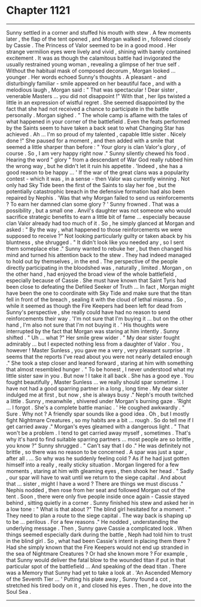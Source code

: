 
# Chapter 1121


---

Sunny settled in a corner and stuffed his mouth with stew . A few moments later , the flap of the tent opened , and Morgan walked in , followed closely by Cassie .
The Princess of Valor seemed to be in a good mood . Her strange vermilion eyes were lively and vivid , shining with barely contained excitement . It was as though the calamitous battle had invigorated the usually restrained young woman , revealing a glimpse of her true self .
Without the habitual mask of composed decorum , Morgan looked ... younger . Her words echoed Sunny's thoughts . A pleasant - and disturbingly familiar - smile appeared on her beautiful face , and with a melodious laugh , Morgan said :
" That was spectacular ! Dear sister , venerable Masters ... you did not disappoint !"
With that , her lips twisted a little in an expression of wistful regret . She seemed disappointed by the fact that she had not received a chance to participate in the battle personally .
Morgan sighed .
" The whole camp is aflame with the tales of what happened in your corner of the battlefield . Even the feats performed by the Saints seem to have taken a back seat to what Changing Star has achieved . Ah ... I'm so proud of my talented , capable little sister . Nicely done !"
She paused for a moment , and then added with a smile that seemed a little sharper than before :
" Your glory is clan Valor's glory , of course . So , I am very happy right now ."
Sunny silently chewed his food . Hearing the word " glory " from a descendant of War God really rubbed him the wrong way , but he didn't let it ruin his appetite .
'Indeed , she has a good reason to be happy ... '
If the war of the great clans was a popularity contest - which it was , in a sense - then Valor was currently winning . Not only had Sky Tide been the first of the Saints to slay her foe , but the potentially catastrophic breach in the defensive formation had also been repaired by Nephis .
'Was that why Morgan failed to send us reinforcements ? To earn her damned clan some glory ? '
Sunny frowned . That was a possibility , but a small one . Anvil's daughter was not someone who would sacrifice strategic benefits to earn a little bit of fame ... especially because clan Valor already had too much of it .
So , he simply glanced at Morgan and asked :
" By the way , what happened to those reinforcements we were supposed to receive ?"
Not looking particularly guilty or taken aback by his bluntness , she shrugged .
" It didn't look like you needed any , so I sent them someplace else ."
Sunny wanted to rebuke her , but then changed his mind and turned his attention back to the stew .
They had indeed managed to hold out by themselves , in the end . The perspective of the people directly participating in the bloodshed was , naturally , limited . Morgan , on the other hand , had enjoyed the broad view of the whole battlefield , especially because of Cassie . She must have known that Saint Tyris had been close to defeating the Defiled Seeker of Truth ...
In fact , Morgan might have been the one to coordinate with Sky Tide and make sure that the titan fell in front of the breach , sealing it with the cloud of lethal miasma .
So , while it seemed as though the Fire Keepers had been left for dead from Sunny's perspective , she really could have had no reason to send reinforcements their way .
'I'm not sure that I'm buying it ... but on the other hand , I'm also not sure that I'm not buying it . '
His thoughts were interrupted by the fact that Morgan was staring at him intently .
Sunny shifted .
" Uh ... what ?"
Her smile grew wider .
" My dear sister fought admirably ... but I expected nothing less from a daughter of Valor . You , however ! Master Sunless , you gave me a very , very pleasant surprise . It seems that the reports I've read about you were not nearly detailed enough ."
She took a step closer and leaned forward , staring at him with something that almost resembled hunger .
" To be honest , I never understood what my little sister saw in you . But now ! I take it all back . She has a good eye . You fought beautifully , Master Sunless ... we really should spar sometime . I have not had a good sparring partner in a long , long time . My dear sister indulged me at first , but now , she is always busy ."
Neph's mouth twitched a little . Sunny , meanwhile , shivered under Morgan's burning gaze .
'Right ... I forgot . She's a complete battle maniac . '
He coughed awkwardly .
" Sure . Why not ? A friendly spar sounds like a good idea . Oh , but I mostly fight Nightmare Creatures , so my habits are a bit ... rough . So do tell me if I get carried away ."
Morgan's eyes gleamed with a dangerous light .
" That won't be a problem . I tend to get carried away myself , sometimes . That's why it's hard to find suitable sparring partners ... most people are so brittle , you know ?"
Sunny shrugged .
" Can't say that I do ."
He was definitely not brittle , so there was no reason to be concerned . A spar was just a spar , after all .
... So why was he suddenly feeling cold ? As if he had just gotten himself into a really , really sticky situation .
Morgan lingered for a few moments , staring at him with gleaming eyes , then shook her head .
" Sadly , our spar will have to wait until we return to the siege capital . And about that ... sister , might I have a word ? There are things we must discuss ."
Nephis nodded , then rose from her seat and followed Morgan out of the tent . Soon , there were only five people inside once again - Cassie stayed behind , sitting quietly in a corner .
Sunny finished his stew and asked her in a low tone :
" What is that about ?"
The blind girl hesitated for a moment .
" They need to plan a route to the siege capital . The way back is shaping up to be ... perilous . For a few reasons ."
He nodded , understanding the underlying message .
Then , Sunny gave Cassie a complicated look .
When things seemed especially dark during the battle , Neph had told him to trust in the blind girl . So , what had been Cassie's intent in placing them there ? Had she simply known that the Fire Keepers would not end up stranded in the sea of Nightmare Creatures ?
Or had she known more ? For example , that Sunny would deliver the fatal blow to the wounded titan if put in that particular spot of the battlefield ...
And speaking of the dead titan . There was a Memory that Sunny had yet to take a look at .
'An Ascended Memory of the Seventh Tier ... '
Putting his plate away , Sunny found a cot , stretched his tired body on it , and closed his eyes .
Then , he dove into the Soul Sea .

---

